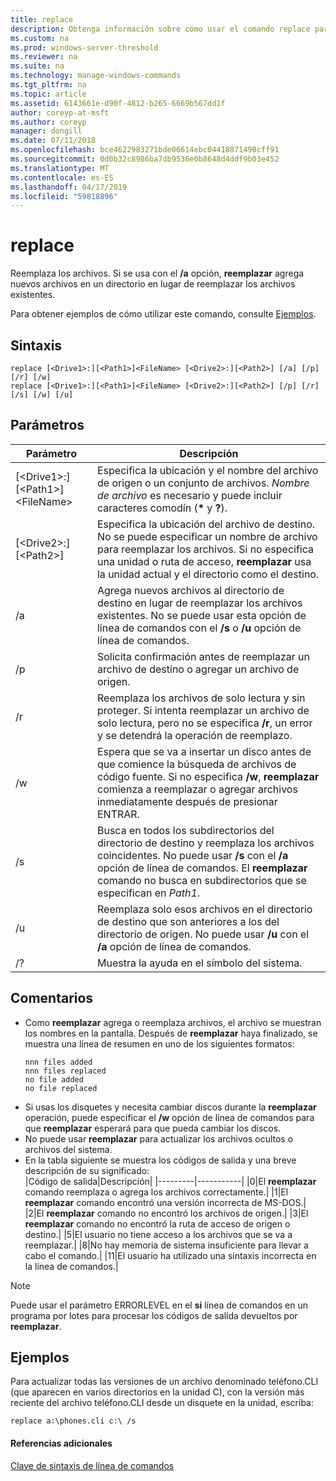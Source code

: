 ```yaml
---
title: replace
description: Obtenga información sobre cómo usar el comando replace para reemplazar los archivos.
ms.custom: na
ms.prod: windows-server-threshold
ms.reviewer: na
ms.suite: na
ms.technology: manage-windows-commands
ms.tgt_pltfrm: na
ms.topic: article
ms.assetid: 6143661e-d90f-4812-b265-6669b567dd1f
author: coreyp-at-msft
ms.author: coreyp
manager: dongill
ms.date: 07/11/2018
ms.openlocfilehash: bce4622983271bde06614ebc04418871490cff91
ms.sourcegitcommit: 0d0b32c8986ba7db9536e0b8648d4ddf9b03e452
ms.translationtype: MT
ms.contentlocale: es-ES
ms.lasthandoff: 04/17/2019
ms.locfileid: "59818896"
---
```

# <a name="replace"></a>replace



Reemplaza los archivos. Si se usa con el **/a** opción, **reemplazar** agrega nuevos archivos en un directorio en lugar de reemplazar los archivos existentes.

Para obtener ejemplos de cómo utilizar este comando, consulte [Ejemplos](#BKMK_examples).

## <a name="syntax"></a>Sintaxis

```
replace [<Drive1>:][<Path1>]<FileName> [<Drive2>:][<Path2>] [/a] [/p] [/r] [/w] 
replace [<Drive1>:][<Path1>]<FileName> [<Drive2>:][<Path2>] [/p] [/r] [/s] [/w] [/u] 
```

## <a name="parameters"></a>Parámetros

|Parámetro|Descripción|
|---------|-----------|
|[\<Drive1>:][\<Path1>]\<FileName>|Especifica la ubicación y el nombre del archivo de origen o un conjunto de archivos. *Nombre de archivo* es necesario y puede incluir caracteres comodín (**&#42;** y **?**).|
|[\<Drive2>:][\<Path2>]|Especifica la ubicación del archivo de destino. No se puede especificar un nombre de archivo para reemplazar los archivos. Si no especifica una unidad o ruta de acceso, **reemplazar** usa la unidad actual y el directorio como el destino.|
|/a|Agrega nuevos archivos al directorio de destino en lugar de reemplazar los archivos existentes. No se puede usar esta opción de línea de comandos con el **/s** o **/u** opción de línea de comandos.|
|/p|Solicita confirmación antes de reemplazar un archivo de destino o agregar un archivo de origen.|
|/r|Reemplaza los archivos de solo lectura y sin proteger. Si intenta reemplazar un archivo de solo lectura, pero no se especifica **/r**, un error y se detendrá la operación de reemplazo.|
|/w|Espera que se va a insertar un disco antes de que comience la búsqueda de archivos de código fuente. Si no especifica **/w**, **reemplazar** comienza a reemplazar o agregar archivos inmediatamente después de presionar ENTRAR.|
|/s|Busca en todos los subdirectorios del directorio de destino y reemplaza los archivos coincidentes. No puede usar **/s** con el **/a** opción de línea de comandos. El **reemplazar** comando no busca en subdirectorios que se especifican en *Path1*.|
|/u|Reemplaza solo esos archivos en el directorio de destino que son anteriores a los del directorio de origen. No puede usar **/u** con el **/a** opción de línea de comandos.|
|/?|Muestra la ayuda en el símbolo del sistema.|

## <a name="remarks"></a>Comentarios

-   Como **reemplazar** agrega o reemplaza archivos, el archivo se muestran los nombres en la pantalla. Después de **reemplazar** haya finalizado, se muestra una línea de resumen en uno de los siguientes formatos:  
    ```
    nnn files added
    nnn files replaced
    no file added
    no file replaced
    ```  
-   Si usas los disquetes y necesita cambiar discos durante la **reemplazar** operación, puede especificar el **/w** opción de línea de comandos para que **reemplazar** esperará para que pueda cambiar los discos.
-   No puede usar **reemplazar** para actualizar los archivos ocultos o archivos del sistema.
-   En la tabla siguiente se muestra los códigos de salida y una breve descripción de su significado:  
    |Código de salida|Descripción|
    |---------|-----------|
    |0|El **reemplazar** comando reemplaza o agrega los archivos correctamente.|
    |1|El **reemplazar** comando encontró una versión incorrecta de MS-DOS.|
    |2|El **reemplazar** comando no encontró los archivos de origen.|
    |3|El **reemplazar** comando no encontró la ruta de acceso de origen o destino.|
    |5|El usuario no tiene acceso a los archivos que se va a reemplazar.|
    |8|No hay memoria de sistema insuficiente para llevar a cabo el comando.|
    |11|El usuario ha utilizado una sintaxis incorrecta en la línea de comandos.|

> [!NOTE]
> Puede usar el parámetro ERRORLEVEL en el **si** línea de comandos en un programa por lotes para procesar los códigos de salida devueltos por **reemplazar**.

## <a name="BKMK_examples"></a>Ejemplos

Para actualizar todas las versiones de un archivo denominado teléfono.CLI (que aparecen en varios directorios en la unidad C), con la versión más reciente del archivo teléfono.CLI desde un disquete en la unidad, escriba:

`replace a:\phones.cli c:\ /s`

#### <a name="additional-references"></a>Referencias adicionales

[Clave de sintaxis de línea de comandos](command-line-syntax-key.md)